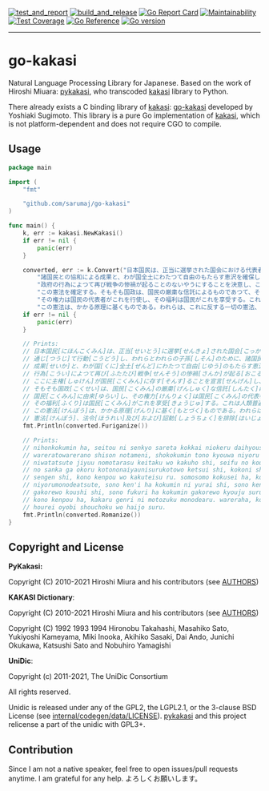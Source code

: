 [![test_and_report](https://github.com/sarumaj/go-kakasi/actions/workflows/test_and_report.yml/badge.svg)](https://github.com/sarumaj/go-kakasi/actions/workflows/test_and_report.yml)
[![build_and_release](https://github.com/sarumaj/go-kakasi/actions/workflows/build_and_release.yml/badge.svg)](https://github.com/sarumaj/go-kakasi/actions/workflows/build_and_release.yml)
[![Go Report Card](https://goreportcard.com/badge/github.com/sarumaj/go-kakasi)](https://goreportcard.com/report/github.com/sarumaj/go-kakasi)
[![Maintainability](https://api.codeclimate.com/v1/badges/a966bfa0958448644bd2/maintainability)](https://codeclimate.com/github/sarumaj/go-kakasi/maintainability)
[![Test Coverage](https://api.codeclimate.com/v1/badges/a966bfa0958448644bd2/test_coverage)](https://codeclimate.com/github/sarumaj/go-kakasi/test_coverage)
[![Go Reference](https://pkg.go.dev/badge/github.com/sarumaj/go-kakasi.svg)](https://pkg.go.dev/github.com/sarumaj/go-kakasi)
[![Go version](https://img.shields.io/github/go-mod/go-version/sarumaj/go-kakasi?logo=go&label=&labelColor=gray)](https://go.dev)

---

# go-kakasi

Natural Language Processing Library for Japanese.
Based on the work of Hiroshi Miuara: [pykakasi](https://codeberg.org/miurahr/pykakasi), who transcoded [kakasi](http://kakasi.namazu.org/index.html.en) library to Python.

There already exists a C binding library of [kakasi](http://kakasi.namazu.org/index.html.en): [go-kakasi](https://github.com/ysugimoto/go-kakasi) developed by Yoshiaki Sugimoto.
This library is a pure Go implementation of [kakasi](http://kakasi.namazu.org/index.html.en), which is not platform-dependent and does not require CGO to compile.

## Usage

```Go
package main

import (
    "fmt"

    "github.com/sarumaj/go-kakasi"
)

func main() {
    k, err := kakasi.NewKakasi()
    if err != nil {
        panic(err)
    }

    converted, err := k.Convert("日本国民は、正当に選挙された国会における代表者を通じて行動し、われらとわれらの子孫のために、" +
        "諸国民との協和による成果と、わが国全土にわたつて自由のもたらす恵沢を確保し、" +
        "政府の行為によつて再び戦争の惨禍が起ることのないやうにすることを決意し、ここに主権が国民に存することを宣言し、" +
        "この憲法を確定する。そもそも国政は、国民の厳粛な信託によるものであつて、その権威は国民に由来し、" +
        "その権力は国民の代表者がこれを行使し、その福利は国民がこれを享受する。これは人類普遍の原理であり、" +
        "この憲法は、かかる原理に基くものである。われらは、これに反する一切の憲法、法令及び詔勅を排除する。")
    if err != nil {
        panic(err)
    }

    // Prints:
    // 日本国民[にほんこくみん]は、正当[せいとう]に選挙[せんきょ]された国会[こっかい]における代表者[だいひょうしゃ]を
    // 通じ[つうじ]て行動[こうどう]し、われらとわれらの子孫[しそん]のために、諸国民[しょこくみん]との協和[きょうわ]による
    // 成果[せいか]と、わが国[くに]全土[ぜんど]にわたつて自由[じゆう]のもたらす恵沢[けいたく]を確保[かくほ]し、政府[せいふ]の
    // 行為[こうい]によつて再び[ふたたび]戦争[せんそう]の惨禍[さんか]が起る[おこる]ことのないやうにすることを決意[けつい]し、
    // ここに主権[しゅけん]が国民[こくみん]に存す[そんす]ることを宣言[せんげん]し、この憲法[けんぽう]を確定す[かくていす]る。
    // そもそも国政[こくせい]は、国民[こくみん]の厳粛[げんしゅく]な信託[しんたく]によるものであつて、その権威[けんい]は
    // 国民[こくみん]に由来[ゆらい]し、その権力[けんりょく]は国民[こくみん]の代表者[だいひょうしゃ]がこれを行使[こうし]し、
    // その福利[ふくり]は国民[こくみん]がこれを享受[きょうじゅ]する。これは人類普遍[じんるいふへん]の原理[げんり]であり、
    // この憲法[けんぽう]は、かかる原理[げんり]に基く[もとづく]ものである。われらは、これに反す[はんす]る一切[いっさい]の
    // 憲法[けんぽう]、法令[ほうれい]及び[および]詔勅[しょうちょく]を排除[はいじょ]する。
    fmt.Println(converted.Furiganize())

    // Prints:
    // nihonkokumin ha, seitou ni senkyo sareta kokkai niokeru daihyousha wo tsuuji te koudou shi,
    // wareratowarerano shison notameni, shokokumin tono kyouwa niyoru seika to, waga kuni zendo
    // niwatatsute jiyuu nomotarasu keitaku wo kakuho shi, seifu no koui niyotsute futatabi sensou
    // no sanka ga okoru kotononaiyaunisurukotowo ketsui shi, kokoni shuken ga kokumin ni sonsu rukotowo
    // sengen shi, kono kenpou wo kakuteisu ru. somosomo kokusei ha, kokumin no genshuku na shintaku
    // niyorumonodeatsute, sono ken'i ha kokumin ni yurai shi, sono kenryoku ha kokumin no daihyousha
    // gakorewo koushi shi, sono fukuri ha kokumin gakorewo kyouju suru. koreha jinruifuhen no genri deari,
    // kono kenpou ha, kakaru genri ni motozuku monodearu. wareraha, koreni hansu ru issai no kenpou,
    // hourei oyobi shouchoku wo haijo suru.
    fmt.Println(converted.Romanize())
}
```

## Copyright and License

**PyKakasi:**

Copyright (C) 2010-2021 Hiroshi Miura and his contributors (see [AUTHORS](internal/codegen/data/AUTHORS.md))

**KAKASI Dictionary**:

Copyright (C) 2010-2021 Hiroshi Miura and his contributors (see [AUTHORS](internal/codegen/data/AUTHORS.md))

Copyright (C) 1992 1993 1994 Hironobu Takahashi, Masahiko Sato, Yukiyoshi Kameyama, Miki Inooka, Akihiko Sasaki, Dai Ando, Junichi Okukawa, Katsushi Sato and Nobuhiro Yamagishi

**UniDic**:

Copyright (c) 2011-2021, The UniDic Consortium

All rights reserved.

Unidic is released under any of the GPL2, the LGPL2.1, or the 3-clause BSD License (see [internal/codegen/data/LICENSE](internal/codegen/data/LICENSE)). [pykakasi](https://codeberg.org/miurahr/pykakasi) and this project relicense a part of the unidic with GPL3+.

## Contribution

Since I am not a native speaker, feel free to open issues/pull requests anytime. I am grateful for any help. よろしくお願いします。
